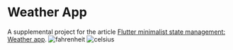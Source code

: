 # Weather App

A supplemental project for the article [Flutter minimalist state management: Weather app](https://suragch.medium.com/flutter-minimalist-state-management-weather-app-708b01417b9a?sk=40c3d92a8bbf887354bfd798d01b8b82).
![fahrenheit](https://github.com/adhasal/221511057_Proyek4_Pert2_Faisal/assets/105045304/6a0785e6-d5f2-4432-9e0a-6b33c627a0d4)
![celsius](https://github.com/adhasal/221511057_Proyek4_Pert2_Faisal/assets/105045304/10bf0593-aa6b-462b-a5c0-375bf24fce94)

